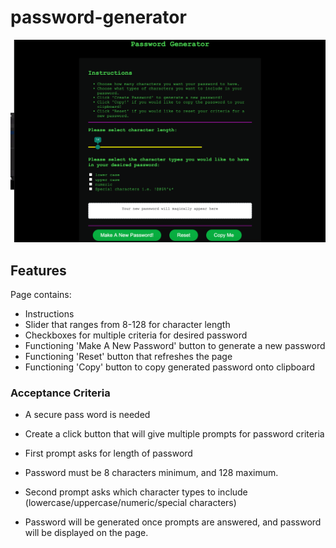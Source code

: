 # password-generator
![image](./password-gen.png)


## Features

Page contains:

* Instructions
* Slider that ranges from 8-128 for character length
* Checkboxes for multiple criteria for desired password
* Functioning 'Make A New Password' button to generate a new password
* Functioning 'Reset' button that refreshes the page
* Functioning 'Copy' button to copy generated password onto clipboard

### Acceptance Criteria

* A secure pass word is needed

* Create a click button that will give multiple prompts for password criteria

* First prompt asks for length of password

* Password must be 8 characters minimum, and 128 maximum.

* Second prompt asks which character types to include (lowercase/uppercase/numeric/special characters)

* Password will be generated once prompts are answered, and password will be displayed on the page.